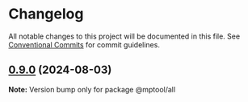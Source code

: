 # Changelog

All notable changes to this project will be documented in this file. See [Conventional Commits](https://conventionalcommits.org) for commit guidelines.

## [0.9.0](https://github.com/miniapp-tool/mptool/compare/v0.8.6...v0.9.0) (2024-08-03)

**Note:** Version bump only for package @mptool/all
